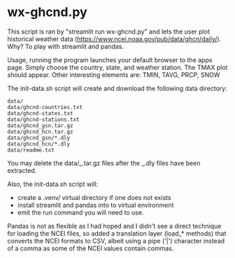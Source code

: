 # wx-ghcnd.py

This script is ran by "streamlit run wx-ghcnd.py" and lets the user plot
historical weather data (https://www.ncei.noaa.gov/pub/data/ghcn/daily/). Why?
To play with streamlit and pandas.

Usage, running the program launches your default browser to the apps page.
Simply choose the country, state, and weather station. The TMAX plot should
appear. Other interesting elements are: TMIN, TAVG, PRCP, SNOW

The init-data.sh script will create and download the following data directory:

    data/
    data/ghcnd-countries.txt
    data/ghcnd-states.txt
    data/ghcnd-stations.txt
    data/ghcnd_gsn.tar.gz
    data/ghcnd_hcn.tar.gz
    data/ghcnd_gsn/*.dly
    data/ghcnd_hcn/*.dly
    data/readme.txt

You may delete the data/_.tar.gz files after the _.dly files have been
extracted.

Also, the init-data.sh script will:

- create a .venv/ virtual directory if one does not exists
- install streamlit and pandas into to virtual environment
- emit the run command you will need to use.

Pandas is not as flexible as I had hoped and I didn't see a direct technique for
loading the NCEI files, so added a translation layer (load\_\* methods) that
converts the NCEI formats to CSV, albeit using a pipe ('|') character instead of
a comma as some of the NCEI values contain commas.
